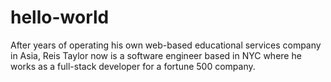 # hello-world
After years of operating his own web-based educational services company in Asia, 
Reis Taylor now is a software engineer based in NYC 
where he works as a full-stack developer for a fortune 500 company. 
